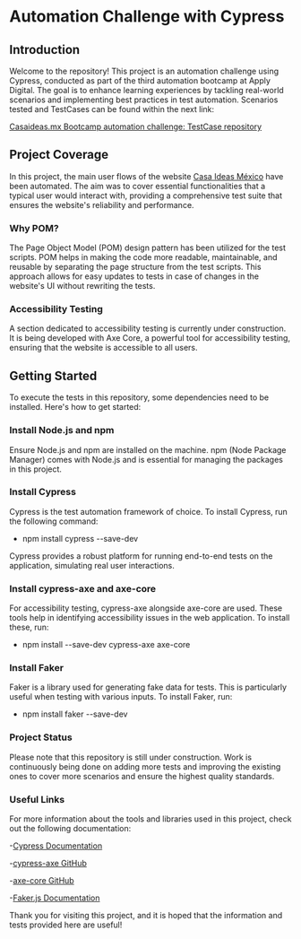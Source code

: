 # Automation Challenge with Cypress

## Introduction
Welcome to the repository! This project is an automation challenge using Cypress, conducted as part of the third automation bootcamp at Apply Digital. The goal is to enhance learning experiences by tackling real-world scenarios and implementing best practices in test automation. Scenarios tested and TestCases can be found within the next link:

[Casaideas.mx Bootcamp automation challenge: TestCase repository](https://docs.google.com/spreadsheets/d/1A-iPVQRSYVnf0x6DexiQrjSCpNTn-rJx/edit?gid=1160423172#gid=1160423172)

## Project Coverage

In this project, the main user flows of the website [Casa Ideas México](https://www.casaideas-mexico.mx/) have been automated. The aim was to cover essential functionalities that a typical user would interact with, providing a comprehensive test suite that ensures the website's reliability and performance.

### Why POM?
The Page Object Model (POM) design pattern has been utilized for the test scripts. POM helps in making the code more readable, maintainable, and reusable by separating the page structure from the test scripts. This approach allows for easy updates to tests in case of changes in the website's UI without rewriting the tests.

### Accessibility Testing
A section dedicated to accessibility testing is currently under construction. It is being developed with Axe Core, a powerful tool for accessibility testing, ensuring that the website is accessible to all users.

## Getting Started

To execute the tests in this repository, some dependencies need to be installed. Here's how to get started:

### Install Node.js and npm
Ensure Node.js and npm are installed on the machine. npm (Node Package Manager) comes with Node.js and is essential for managing the packages in this project.

### Install Cypress
Cypress is the test automation framework of choice. To install Cypress, run the following command:

- npm install cypress --save-dev

Cypress provides a robust platform for running end-to-end tests on the application, simulating real user interactions.

### Install cypress-axe and axe-core
For accessibility testing, cypress-axe alongside axe-core are used. These tools help in identifying accessibility issues in the web application. To install these, run:

- npm install --save-dev cypress-axe axe-core

### Install Faker
Faker is a library used for generating fake data for tests. This is particularly useful when testing with various inputs. To install Faker, run:

- npm install faker --save-dev

### Project Status
Please note that this repository is still under construction. Work is continuously being done on adding more tests and improving the existing ones to cover more scenarios and ensure the highest quality standards.

### Useful Links
For more information about the tools and libraries used in this project, check out the following documentation:

-[Cypress Documentation](https://docs.cypress.io/guides/overview/why-cypress)

-[cypress-axe GitHub](https://github.com/component-driven/cypress-axe)

-[axe-core GitHub](https://github.com/dequelabs/axe-core)

-[Faker.js Documentation](https://fakerjs.dev/)

Thank you for visiting this project, and it is hoped that the information and tests provided here are useful!